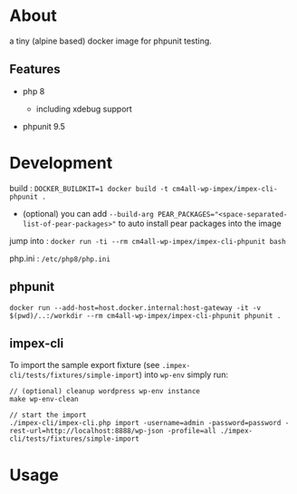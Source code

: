 # About

a tiny (alpine based) docker image for phpunit testing.

## Features

- php 8

  - including xdebug support

- phpunit 9.5

# Development

build : `DOCKER_BUILDKIT=1 docker build -t cm4all-wp-impex/impex-cli-phpunit .`

- (optional) you can add `--build-arg PEAR_PACKAGES="<space-separated-list-of-pear-packages>"` to auto install pear packages into the image

jump into : `docker run -ti --rm cm4all-wp-impex/impex-cli-phpunit bash`

php.ini : `/etc/php8/php.ini`

## phpunit

`docker run --add-host=host.docker.internal:host-gateway -it -v $(pwd)/..:/workdir --rm cm4all-wp-impex/impex-cli-phpunit phpunit .`

## impex-cli

To import the sample export fixture (see `.impex-cli/tests/fixtures/simple-import`) into `wp-env` simply run:

```
// (optional) cleanup wordpress wp-env instance
make wp-env-clean

// start the import
./impex-cli/impex-cli.php import -username=admin -password=password -rest-url=http://localhost:8888/wp-json -profile=all ./impex-cli/tests/fixtures/simple-import
```

# Usage

